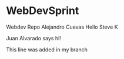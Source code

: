 # WebDevSprint
Webdev Repo
Alejandro Cuevas
Hello
Steve K

Juan Alvarado says hi!

This line was added in my branch
